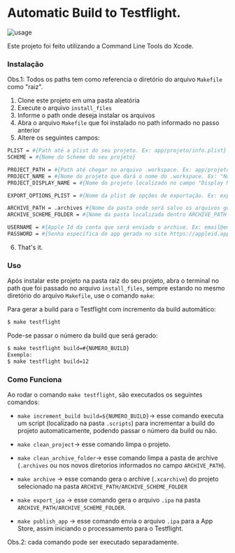 # Automatic Build to Testflight.

![usage](https://img.shields.io/badge/platform-iOS-ffc713.svg)

Este projeto foi feito utilizando a Command Line Tools do Xcode.

### Instalação

Obs.1: Todos os paths tem como referencia o diretório do arquivo `Makefile` como "raiz".

1. Clone este projeto em uma pasta aleatória
2. Execute o arquivo `install_files`
3. Informe o path onde deseja instalar os arquivos
4. Abra o arquivo `Makefile` que foi instalado no path informado no passo anterior
5. Altere os seguintes campos:
```sh
PLIST = #{Path até a plist do seu projeto. Ex: app/projeto/info.plist}
SCHEME = #{Nome do Scheme do seu projeto}

PROJECT_PATH = #{Path até chegar no arquivo .workspace. Ex: app/projeto}
PROJECT_NAME = #{Nome do projeto que dará o nome do .workspace. Ex: "NomeProjeto".workspace}
PROJECT_DISPLAY_NAME = #{Nome do projeto localizado no campo "Display Name" no Target do projeto}

EXPORT_OPTIONS_PLIST = #{Nome da plist de opções de exportação. Ex: exportOptions.plist}

ARCHIVE_PATH = .archives #{Nome da pasta onde será salvo os arquivos gerados .xcarchive e .ipa. Por default é usado a pasta invisível ".archives"}
ARCHIVE_SCHEME_FOLDER = #{Nome da pasta localizada dentro ARCHIVE_PATH para organização da pasta .archives}

USERNAME = #{Apple Id da conta que será enviado o archive. Ex: email@email.com}
PASSWORD = #{Senha específica do app gerada no site https://appleid.apple.com/ . Ex: xxxx-xxxx-xxxx-xxxx}
```
6. That's it.

### Uso

Após instalar este projeto na pasta raiz do seu projeto, abra o terminal no path que foi passado no arquivo `install_files`, sempre estando no mesmo diretório do arquivo `Makefile`, use o comando `make`:

Para gerar a build para o Testflight com incremento da build automático:
```sh
$ make testflight
```

Pode-se passar o número da build que será gerado:
```sh
$ make testflight build=#{NUMERO_BUILD}
Exemplo:
$ make testflight build=12
```


### Como Funciona

Ao rodar o comando `make testflight`, são executados os seguintes comandos:

- `make increment_build build=${NUMERO_BUILD}`-> esse comando executa um script (localizado na pasta `.scripts`) para incrementar a build do projeto automaticamente, podendo passar o número da build ou não.

- `make clean_project`-> esse comando limpa o projeto.

- `make clean_archive_folder`-> esse comando limpa a pasta de archive (`.archives` ou nos novos diretorios informados no campo `ARCHIVE_PATH`).

- `make archive` -> esse comando gera o archive (`.xcarchive`) do projeto selecionado na pasta `ARCHIVE_PATH/ARCHIVE_SCHEME_FOLDER`

- `make export_ipa` -> esse comando gera o arquivo `.ipa` na pasta `ARCHIVE_PATH/ARCHIVE_SCHEME_FOLDER`.

- `make publish_app` -> esse comando envia o arquivo `.ipa` para a App Store, assim iniciando o processamento para o Testflight.

Obs.2: cada comando pode ser executado separadamente.
